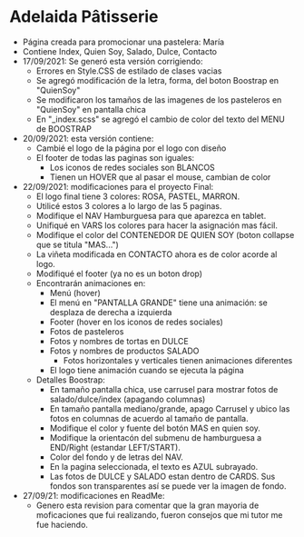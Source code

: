 # Adelaida Pâtisserie
- Página creada para promocionar una pastelera: María
- Contiene Index, Quien Soy, Salado, Dulce, Contacto
- 17/09/2021: Se generó esta versión corrigiendo:
    - Errores en Style.CSS de estilado de clases vacias
    - Se agregó modificación de la letra, forma, del boton Boostrap en "QuienSoy"
    - Se modificaron los tamaños de las imagenes de los pasteleros en "QuienSoy" en pantalla chica
    - En "_index.scss" se agregó el cambio de color del texto del MENU de BOOSTRAP
- 20/09/2021: esta versión contiene:
    - Cambié el logo de la página por el logo con diseño
    - El footer de todas las paginas son iguales:
        - Los iconos de redes sociales son BLANCOS
        - Tienen un HOVER que al pasar el mouse, cambian de color
- 22/09/2021: modificaciones para el proyecto Final:
    - El logo final tiene 3 colores: ROSA, PASTEL, MARRON.
    - Utilicé estos 3 colores a lo largo de las 5 paginas.
    - Modifique el NAV Hamburguesa para que aparezca en tablet.
    - Unifiqué en VARS los colores para hacer la asignación mas fácil.
    - Modifique el color del CONTENEDOR DE QUIEN SOY (boton collapse que se titula "MAS...")
    - La viñeta modificada en CONTACTO ahora es de color acorde al logo.
    - Modifiqué el footer (ya no es un boton drop)
    - Encontrarán animaciones en:
        - Menú (hover)
        - El menú en "PANTALLA GRANDE" tiene una animación: se desplaza de derecha a izquierda
        - Footer (hover en los iconos de redes sociales)
        - Fotos de pasteleros
        - Fotos y nombres de tortas en DULCE
        - Fotos y nombres de productos SALADO
            - Fotos horizontales y verticales tienen animaciones diferentes
        - El logo tiene animación cuando se ejecuta la página
    - Detalles Boostrap:
        - En tamaño pantalla chica, use carrusel para mostrar fotos de salado/dulce/index (apagando columnas)
        - En tamaño pantalla mediano/grande, apago Carrusel y ubico las fotos en columnas de acuerdo al tamaño de pantalla.
        - Modifique el color y fuente del botón MAS en quien soy.
        - Modifique la orientacón del submenu de hamburguesa a END/Right (estandar LEFT/START).
        - Color del fondo y de letras del NAV.
        - En la pagina seleccionada, el texto es AZUL subrayado.
        - Las fotos de DULCE y SALADO estan dentro de CARDS. Sus fondos son transparentes así se puede ver la imagen de fondo.
- 27/09/21: modificaciones en ReadMe:
    - Genero esta revision para comentar que la gran mayoria de moficaciones que fui realizando, fueron consejos que mi tutor me fue haciendo.